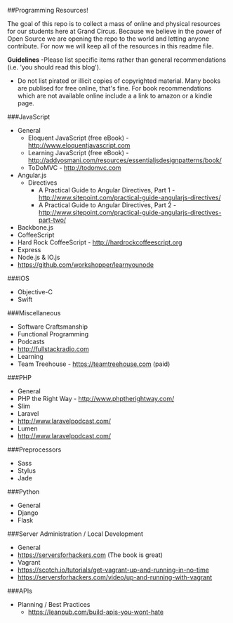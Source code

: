 ##Programming Resources!

The goal of this repo is to collect a mass of online and physical resources for our students here at Grand Circus. Because we believe in the power of Open Source we are opening the repo to the world and letting anyone contribute. For now we will keep all of the resources in this readme file.

**Guidelines**
-Please list specific items rather than general recommendations (i.e. 'you should read this blog').
- Do not list pirated or illicit copies of copyrighted material. Many books are publised for free online, that's fine. For book recommendations which are not available online include a a link to amazon or a kindle page.


###JavaScript
- General
  - Eloquent JavaScript (free eBook) - http://www.eloquentjavascript.com
  - Learning JavaScript (free eBook) - http://addyosmani.com/resources/essentialjsdesignpatterns/book/
  - ToDoMVC - http://todomvc.com
- Angular.js
  - Directives
    - A Practical Guide to Angular Directives, Part 1 - http://www.sitepoint.com/practical-guide-angularjs-directives/
    - A Practical Guide to Angular Directives, Part 2 - http://www.sitepoint.com/practical-guide-angularjs-directives-part-two/
- Backbone.js
- CoffeeScript
 - Hard Rock CoffeeScript - http://hardrockcoffeescript.org
- Express
- Node.js & IO.js
 - https://github.com/workshopper/learnyounode

###IOS
- Objective-C
- Swift

###Miscellaneous
- Software Craftsmanship
- Functional Programming
- Podcasts
 - http://fullstackradio.com
- Learning
 - Team Treehouse - https://teamtreehouse.com (paid)

###PHP
- General
 - PHP the Right Way - http://www.phptherightway.com/
- Slim
- Laravel
 - http://www.laravelpodcast.com/
- Lumen
 - http://www.laravelpodcast.com/

###Preprocessors
- Sass
- Stylus
- Jade

###Python
- General
- Django
- Flask

###Server Administration / Local Development
- General
 - https://serversforhackers.com (The book is great)
- Vagrant
 - https://scotch.io/tutorials/get-vagrant-up-and-running-in-no-time
 - https://serversforhackers.com/video/up-and-running-with-vagrant

###APIs
- Planning / Best Practices
  - https://leanpub.com/build-apis-you-wont-hate
